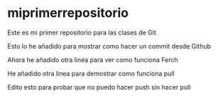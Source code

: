 # miprimerrepositorio
Este es mi primer repositorio para las clases de Git

Esto lo he añadido para mostrar como hacer un commit desde Github

Ahora he añadido otra linea para ver como funciona Ferch

He añadido otra linea para demostrar como funciona pull

Edito esto para probar que no puedo hacer push sin hacer pull

